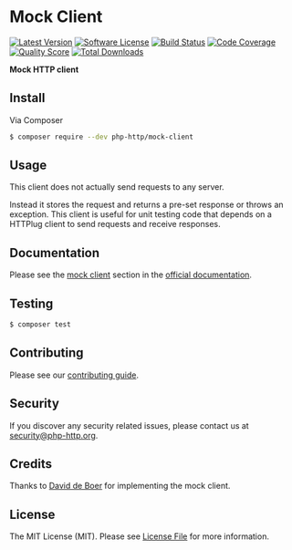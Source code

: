 # Mock Client

[![Latest Version](https://img.shields.io/github/release/php-http/mock-client.svg?style=flat-square)](https://github.com/php-http/mock-client/releases)
[![Software License](https://img.shields.io/badge/license-MIT-brightgreen.svg?style=flat-square)](LICENSE)
[![Build Status](https://img.shields.io/travis/php-http/mock-client.svg?style=flat-square)](https://travis-ci.org/php-http/mock-client)
[![Code Coverage](https://img.shields.io/scrutinizer/coverage/g/php-http/mock-client.svg?style=flat-square)](https://scrutinizer-ci.com/g/php-http/mock-client)
[![Quality Score](https://img.shields.io/scrutinizer/g/php-http/mock-client.svg?style=flat-square)](https://scrutinizer-ci.com/g/php-http/mock-client)
[![Total Downloads](https://img.shields.io/packagist/dt/php-http/mock-client.svg?style=flat-square)](https://packagist.org/packages/php-http/mock-client)

**Mock HTTP client**


## Install

Via Composer

``` bash
$ composer require --dev php-http/mock-client
```


## Usage

This client does not actually send requests to any server.

Instead it stores the request and returns a pre-set response or throws an exception. This client is useful for unit
testing code that depends on a HTTPlug client to send requests and receive responses.


## Documentation

Please see the [mock client](http://docs.php-http.org/en/latest/clients/mock-client.html) section in the [official documentation](http://docs.php-http.org).


## Testing

``` bash
$ composer test
```


## Contributing

Please see our [contributing guide](http://docs.php-http.org/en/latest/development/contributing.html).


## Security

If you discover any security related issues, please contact us at [security@php-http.org](mailto:security@php-http.org).


## Credits

Thanks to [David de Boer](https://github.com/ddeboer) for implementing the mock client.


## License

The MIT License (MIT). Please see [License File](LICENSE) for more information.
